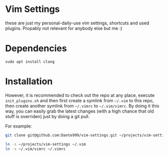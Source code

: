 # Vim Settings
these are just my personal-daily-use vim settings, shortcuts and used plugins.
Propably not relevant for anybody else but me :) 

# Dependencies
```
sudo apt install clang
```

# Installation
However, it is recommended to check out the repo at any place, execute
`init_plugins.sh` and then first create a symlink from `~/.vim` to this repo,
then create another symlink from `~/.vimrc` to `~/.vim/vimrc`. By doing it this
way, you can easily grab the latest changes (with a high chance that old stuff
is overriden) just by doing a git pull. 

For example: 
```sh
git clone git@github.com:Dante999/vim-settings.git ~/projects/vim-setting

ln -s ~/projects/vim-settings ~/.vim
ln -s ~/.vim/vimrc ~/.vimrc
```
